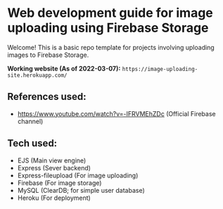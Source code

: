 # Web development guide for image uploading using Firebase Storage
Welcome! This is a basic repo template for projects involving uploading images to Firebase Storage.

**Working website (As of 2022-03-07):** ` https://image-uploading-site.herokuapp.com/ `

## References used:
- https://www.youtube.com/watch?v=-IFRVMEhZDc (Official Firebase channel)

## Tech used:
- EJS (Main view engine)
- Express (Sever backend)
- Express-fileupload (For image uploading)
- Firebase (For image storage)
- MySQL (ClearDB; for simple user database)
- Heroku (For deployment)